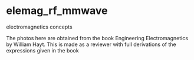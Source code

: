 # elemag_rf_mmwave
electromagnetics concepts


The photos here are obtained from the book Engineering Electromagnetics by William Hayt. 
This is made as a reviewer with full derivations of the expressions given in the book 
